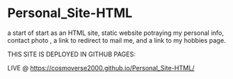 # Personal_Site-HTML
a start of start as an HTML site, static website potraying my personal info, contact photo , a link to redirect to mail me, and a link to my hobbies page.

THIS SITE IS DEPLOYED IN GITHUB PAGES:

LIVE @ https://cosmoverse2000.github.io/Personal_Site-HTML/
